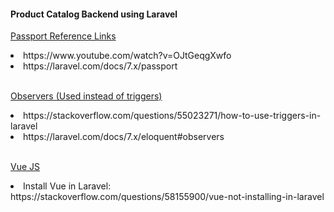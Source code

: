 <h4>Product Catalog Backend using Laravel</h4>

<u>Passport Reference Links</u>
<li>https://www.youtube.com/watch?v=OJtGeqgXwfo</li>
<li>https://laravel.com/docs/7.x/passport</li>

<br>

<u>Observers (Used instead of triggers)</u>
<li>https://stackoverflow.com/questions/55023271/how-to-use-triggers-in-laravel</li>
<li>https://laravel.com/docs/7.x/eloquent#observers</li>

<br>

<u>Vue JS</u>
<li>Install Vue in Laravel: https://stackoverflow.com/questions/58155900/vue-not-installing-in-laravel</li>
